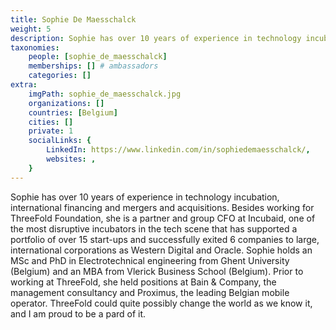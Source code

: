 ```yaml
---
title: Sophie De Maesschalck
weight: 5
description: Sophie has over 10 years of experience in technology incubation, international financing and mergers and acquisitions.
taxonomies:
    people: [sophie_de_maesschalck]
    memberships: [] # ambassadors
    categories: []
extra:
    imgPath: sophie_de_maesschalck.jpg
    organizations: []
    countries: [Belgium]
    cities: []
    private: 1
    socialLinks: {
        LinkedIn: https://www.linkedin.com/in/sophiedemaesschalck/,
        websites: ,
    }
---
```


Sophie has over 10 years of experience in technology incubation, international financing and mergers and acquisitions. Besides working for ThreeFold Foundation, she is a partner and group CFO at Incubaid, one of the most disruptive incubators in the tech scene that has supported a portfolio of over 15 start-ups and successfully exited 6 companies to large, international corporations as Western Digital and Oracle. Sophie holds an MSc and PhD in Electrotechnical engineering from Ghent University (Belgium) and an MBA from Vlerick Business School (Belgium). Prior to working at ThreeFold, she held positions at Bain & Company, the management consultancy and Proximus, the leading Belgian mobile operator. ThreeFold could quite possibly change the world as we know it, and I am proud to be a pard of it.
